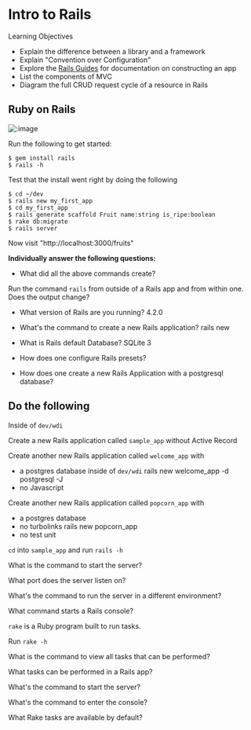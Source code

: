 # Intro to Rails

Learning Objectives

- Explain the difference between a library and a framework
- Explain "Convention over Configuration"
- Explore the [Rails Guides](http://guides.rubyonrails.org/index.html) for documentation on constructing an app
- List the components of MVC
- Diagram the full CRUD request cycle of a resource in Rails

## Ruby on Rails

![:image](http://everythingfunny.org/wp-content/uploads/2012/05/1115.jpg)

Run the following to get started:

```
$ gem install rails
$ rails -h
```

Test that the install went right by doing the following

```
$ cd ~/dev
$ rails new my_first_app
$ cd my_first_app
$ rails generate scaffold Fruit name:string is_ripe:boolean
$ rake db:migrate
$ rails server
```

Now visit "http://localhost:3000/fruits"

**Individually answer the following questions:**

- What did all the above commands create?

Run the command `rails` from outside of a Rails app and from within one.
Does the output change?

- What version of Rails are you running?
  4.2.0
- What's the command to create a new Rails application?
  rails new
- What is Rails default Database?
  SQLite 3

- How does one configure Rails presets?
- How does one create a new Rails Application with a postgresql database?

## Do the following

Inside of `dev/wdi`

Create a new Rails application called `sample_app` without Active Record

Create another new Rails application called `welcome_app` with

- a postgres database inside of `dev/wdi`
   rails new welcome_app -d postgresql -J
- no Javascript

Create another new Rails application called `popcorn_app` with

- a postgres database
- no turbolinks
  rails new popcorn_app
- no test unit

`cd` into `sample_app` and run `rails -h`

What is the command to start the server?

What port does the server listen on?

What's the command to run the server in a different environment?

What command starts a Rails console?

`rake` is a Ruby program built to run tasks.

Run `rake -h`

What is the command to view all tasks that can be performed?

What tasks can be performed in a Rails app?

What's the command to start the server?

What's the command to enter the console?

What Rake tasks are available by default?
